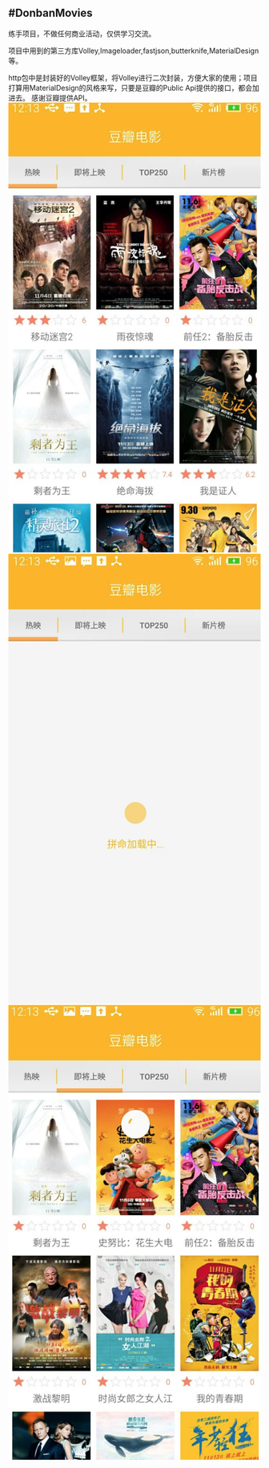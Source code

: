 #DonbanMovies
----
练手项目，不做任何商业活动，仅供学习交流。

项目中用到的第三方库Volley,Imageloader,fastjson,butterknife,MaterialDesign等。

http包中是封装好的Volley框架，将Volley进行二次封装，方便大家的使用；项目打算用MaterialDesign的风格来写，只要是豆瓣的Public Api提供的接口，都会加进去。
感谢豆瓣提供API。
![主页](/Screenshots/主页.png) ![加载](/Screenshots/加载.png)
![刷新](/Screenshots/刷新.png)



